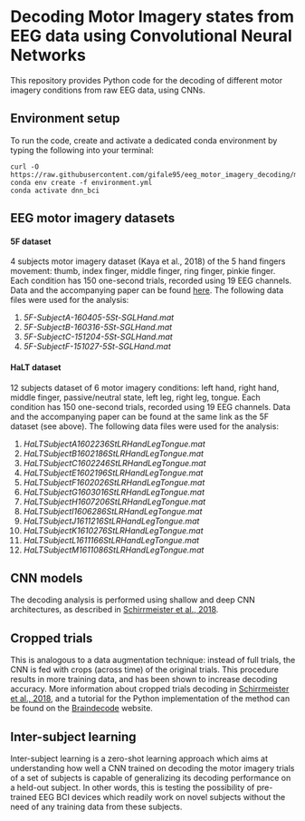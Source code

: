 # Decoding Motor Imagery states from EEG data using Convolutional Neural Networks
This repository provides Python code for the decoding of different motor imagery conditions from raw EEG data, using CNNs.



## Environment setup
To run the code, create and activate a dedicated conda environment by typing the following into your terminal:
```shell
curl -O https://raw.githubusercontent.com/gifale95/eeg_motor_imagery_decoding/main/environment.yml
conda env create -f environment.yml
conda activate dnn_bci
```


## EEG motor imagery datasets
#### 5F dataset
4 subjects motor imagery dataset (Kaya et al., 2018) of the 5 hand fingers movement: thumb, index finger, middle finger, ring finger, pinkie finger. Each condition has 150 one-second trials, recorded using 19 EEG channels. Data and the accompanying paper can be found [here][kaya].
The following data files were used for the analysis:
1. _5F-SubjectA-160405-5St-SGLHand.mat_
2. _5F-SubjectB-160316-5St-SGLHand.mat_
3. _5F-SubjectC-151204-5St-SGLHand.mat_
4. _5F-SubjectF-151027-5St-SGLHand.mat_

[kaya]: https://figshare.com/collections/A_large_electroencephalographic_motor_imagery_dataset_for_electroencephalographic_brain_computer_interfaces/3917698

#### HaLT dataset
12 subjects dataset of 6 motor imagery conditions: left hand, right hand, middle finger, passive/neutral state, left leg, right leg, tongue. Each condition has 150 one-second trials, recorded using 19 EEG channels. Data and the accompanying paper can be found at the same link as the 5F dataset (see above).
The following data files were used for the analysis:
1. _HaLTSubjectA1602236StLRHandLegTongue.mat_
2. _HaLTSubjectB1602186StLRHandLegTongue.mat_
3. _HaLTSubjectC1602246StLRHandLegTongue.mat_
4. _HaLTSubjectE1602196StLRHandLegTongue.mat_
5. _HaLTSubjectF1602026StLRHandLegTongue.mat_
6. _HaLTSubjectG1603016StLRHandLegTongue.mat_
7. _HaLTSubjectH1607206StLRHandLegTongue.mat_
8. _HaLTSubjectI1606286StLRHandLegTongue.mat_
9. _HaLTSubjectJ1611216StLRHandLegTongue.mat_
10. _HaLTSubjectK1610276StLRHandLegTongue.mat_
11. _HaLTSubjectL1611166StLRHandLegTongue.mat_
12. _HaLTSubjectM1611086StLRHandLegTongue.mat_



## CNN models
The decoding analysis is performed using shallow and deep CNN architectures, as described in [Schirrmeister et al., 2018][schirrmeister].

[schirrmeister]: https://arxiv.org/abs/1703.05051v1



## Cropped trials
This is analogous to a data augmentation technique: instead of full trials, the CNN is fed with crops (across time) of the original trials. This procedure results in more training data, and has been shown to increase decoding accuracy. More information about cropped trials decoding in [Schirrmeister et al., 2018][schirrmeister], and a tutorial for the Python implementation of the method can be found on the [Braindecode][cropped_tutorial] website.

[cropped_tutorial]: https://braindecode.org/auto_examples/plot_bcic_iv_2a_moabb_cropped.html



## Inter-subject learning
Inter-subject learning is a zero-shot learning approach which aims at understanding how well a CNN trained on decoding the motor imagery trials of a set of subjects is capable of generalizing its decoding performance on a held-out subject. In other words, this is testing the possibility of pre-trained EEG BCI devices which readily work on novel subjects without the need of any training data from these subjects.

